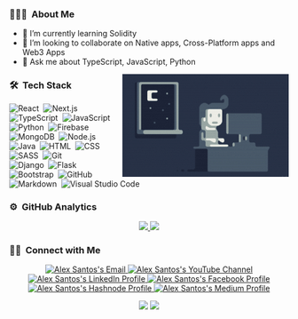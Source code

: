 <!-- ## 👋 &nbsp;Hey there! -->

### 👨🏻‍💻 &nbsp;About Me

- 🌱 I’m currently learning Solidity
- 👯 I’m looking to collaborate on Native apps, Cross-Platform apps and Web3 Apps
- 💬 Ask me about TypeScript, JavaScript, Python

<img alt="Night Coding" src="https://raw.githubusercontent.com/AVS1508/AVS1508/master/assets/Night-Coding.gif" align="right"/>

### 🛠 &nbsp;Tech Stack

![React](https://img.shields.io/badge/-React-05122A?style=flat&logo=react)&nbsp;
![Next.js](https://img.shields.io/badge/-Next.js-05122A?style=flat&logo=next.js)&nbsp;
![TypeScript](https://img.shields.io/badge/-TypeScript-05122A?style=flat&logo=typescript)&nbsp;
![JavaScript](https://img.shields.io/badge/-JavaScript-05122A?style=flat&logo=javascript)\
![Python](https://img.shields.io/badge/-Python-05122A?style=flat&logo=python)&nbsp;
![Firebase](https://img.shields.io/badge/-Firebase-05122A?style=flat&logo=firebase)&nbsp;
![MongoDB](https://img.shields.io/badge/-MongoDB-05122A?style=flat&logo=mongodb)&nbsp;
![Node.js](https://img.shields.io/badge/-Node.js-05122A?style=flat&logo=node.js)\
![Java](https://img.shields.io/badge/-Java-05122A?style=flat&logo=Java&logoColor=FFA518)&nbsp;
![HTML](https://img.shields.io/badge/-HTML-05122A?style=flat&logo=HTML5)&nbsp;
![CSS](https://img.shields.io/badge/-CSS-05122A?style=flat&logo=CSS3&logoColor=1572B6)&nbsp;
![SASS](https://img.shields.io/badge/-SASS-05122A?style=flat&logo=SASS&logoColor=1572B6)&nbsp;
![Git](https://img.shields.io/badge/-Git-05122A?style=flat&logo=git)\
![Django](https://img.shields.io/badge/-Django-05122A?style=flat&logo=django&logoColor=092E20)&nbsp;
![Flask](https://img.shields.io/badge/-Flask-05122A?style=flat&logo=flask)&nbsp;
![Bootstrap](https://img.shields.io/badge/-Bootstrap-05122A?style=flat&logo=bootstrap&logoColor=563D7C)&nbsp;
![GitHub](https://img.shields.io/badge/-GitHub-05122A?style=flat&logo=github)\
![Markdown](https://img.shields.io/badge/-Markdown-05122A?style=flat&logo=markdown)&nbsp;
![Visual Studio Code](https://img.shields.io/badge/-Visual%20Studio%20Code-05122A?style=flat&logo=visual-studio-code&logoColor=007ACC)&nbsp;

### ⚙️ &nbsp;GitHub Analytics

<p align="center">
<a href="https://github.com/alexsan-dev">
  <img height="180em" src="https://github-readme-stats-eight-theta.vercel.app/api?username=alexsantos-eth&show_icons=true&theme=algolia&include_all_commits=true&count_private=true"/>
  <img height="180em" src="https://github-readme-stats-eight-theta.vercel.app/api/top-langs/?username=alexsantos-eth&layout=compact&langs_count=8&theme=algolia"/>
</a>
</p>

### 🤝🏻 &nbsp;Connect with Me

<p align="center">
  <a href="mailto:alexdsantosv@gmail.com">
    <img src="https://www.vectorlogo.zone/logos/gmail/gmail-tile.svg" alt="Alex Santos's Email" height="30" width="30">
  </a>
  <a href="https://www.youtube.com/channel/UCp2grsTx17QfvuamFMuL4kg">
    <img src="https://www.vectorlogo.zone/logos/youtube/youtube-tile.svg" alt="Alex Santos's YouTube Channel" height="30" width="30">
  </a>

  <a href="https://www.linkedin.com/in/alexsantos-eth/">
    <img src="https://www.vectorlogo.zone/logos/linkedin/linkedin-icon.svg" alt="Alex Santos's LinkedIn Profile" height="30" width="30">
  </a>
  
  <a href="https://www.facebook.com/alexsantos.eth">
    <img src="https://www.vectorlogo.zone/logos/facebook/facebook-tile.svg" alt="Alex Santos's Facebook Profile" height="30" width="30">
  </a>
  
  <a href="https://alexsantos.hashnode.dev/">
    <img src="https://www.vectorlogo.zone/logos/hashnode/hashnode-icon.svg" alt="Alex Santos's Hashnode Profile" height="30" width="30">
  </a>
  
  <a href="https://alexsantos-eth.medium.com/">
    <img src="https://www.vectorlogo.zone/logos/medium/medium-tile.svg" alt="Alex Santos's Medium Profile" height="30" width="30">
  </a>
</p>

<p align="center">
<img src="https://komarev.com/ghpvc/?username=alexsan-dev&style=flat-square"/> 
<img src="https://visitor-badge.glitch.me/badge?page_id=alexsan-dev.alexsan-dev"/> 
</a>
</p>
